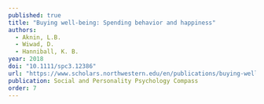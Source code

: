 ```yaml
---
published: true
title: "Buying well-being: Spending behavior and happiness"
authors:
  - Aknin, L.B.
  - Wiwad, D.
  - Hanniball, K. B.
year: 2018
doi: "10.1111/spc3.12386"
url: "https://www.scholars.northwestern.edu/en/publications/buying-well-being-spending-behavior-and-happiness"
publication: Social and Personality Psychology Compass
order: 7
---
```

